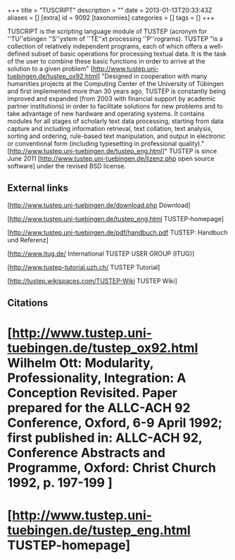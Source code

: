 +++
title = "TUSCRIPT"
description = ""
date = 2013-01-13T20:33:43Z
aliases = []
[extra]
id = 9092
[taxonomies]
categories = []
tags = []
+++

<!--  -->


TUSCRIPT is the scripting language module of TUSTEP (acronym for ''TU''ebingen ''S''ystem of ''TE''xt processing ''P''rograms). TUSTEP "is a collection of relatively independent programs, each of which offers a well-defined subset of basic operations for processing textual data. It is the task of the user to combine these basic functions in order to arrive at the solution to a given problem" [http://www.tustep.uni-tuebingen.de/tustep_ox92.html]
"Designed in cooperation with many humanities projects at the Computing Center of the University of Tübingen and first implemented more than 30 years ago, TUSTEP is constantly being improved and expanded (from 2003 with financial support by academic partner institutions) in order to facilitate solutions for new problems and to take advantage of new hardware and operating systems. It contains modules for all stages of scholarly text data processing, starting from data capture and including information retrieval, text collation, text analysis, sorting and ordering, rule-based text manipulation, and output in electronic or conventional form (including typesetting in professional quality)."[http://www.tustep.uni-tuebingen.de/tustep_eng.html]"
TUSTEP is since June 2011  [http://www.tustep.uni-tuebingen.de/lizenz.php open source software] under the revised BSD license.

## External links
[http://www.tustep.uni-tuebingen.de/download.php Download]

[http://www.tustep.uni-tuebingen.de/tustep_eng.html TUSTEP-homepage]

[http://www.tustep.uni-tuebingen.de/pdf/handbuch.pdf TUSTEP: Handbuch und Referenz]

[http://www.itug.de/ International TUSTEP USER GROUP (ITUG)]

[http://www.tustep-tutorial.uzh.ch/ TUSTEP Tutorial]

[http://tustep.wikispaces.com/TUSTEP-Wiki TUSTEP Wiki]

## Citations
# [http://www.tustep.uni-tuebingen.de/tustep_ox92.html Wilhelm Ott: Modularity, Professionality, Integration: A Conception Revisited. Paper prepared for the ALLC-ACH 92 Conference, Oxford, 6-9 April 1992; first published in: ALLC-ACH 92, Conference Abstracts and Programme, Oxford: Christ Church 1992, p. 197-199 ]
# [http://www.tustep.uni-tuebingen.de/tustep_eng.html TUSTEP-homepage]

